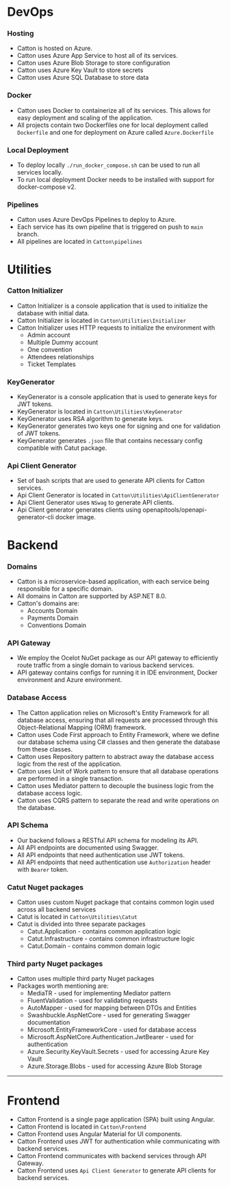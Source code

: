 # DevOps

### Hosting
- Catton is hosted on Azure.
- Catton uses Azure App Service to host all of its services.
- Catton uses Azure Blob Storage to store configuration
- Catton uses Azure Key Vault to store secrets
- Catton uses Azure SQL Database to store data

### Docker
- Catton uses Docker to containerize all of its services. This allows for easy deployment and scaling of the application.
- All projects contain two Dockerfiles one for local deployment called `Dockerfile` and one for deployment on Azure called `Azure.Dockerfile`

### Local Deployment
- To deploy locally `./run_docker_compose.sh` can be used to run all services locally.
- To run local deployment Docker needs to be installed with support for docker-compose v2.

### Pipelines
- Catton uses Azure DevOps Pipelines to deploy to Azure.
- Each service has its own pipeline that is triggered on push to `main` branch.
- All pipelines are located in `Catton\pipelines`

# Utilities

### Catton Initializer
- Catton Initializer is a console application that is used to initialize the database with initial data.
- Catton Initializer is located in `Catton\Utilities\Initializer`
- Catton Initializer uses HTTP requests to initialize the environment with
  - Admin account
  - Multiple Dummy account
  - One convention
  - Attendees relationships
  - Ticket Templates

### KeyGenerator
- KeyGenerator is a console application that is used to generate keys for JWT tokens.
- KeyGenerator is located in `Catton\Utilities\KeyGenerator`
- KeyGenerator uses RSA algorithm to generate keys.
- KeyGenerator generates two keys one for signing and one for validation of JWT tokens.
- KeyGenerator generates `.json` file that contains necessary config compatible with Catut package.

### Api Client Generator
- Set of bash scripts that are used to generate API clients for Catton services.
- Api Client Generator is located in `Catton\Utilities\ApiClientGenerator`
- Api Client Generator uses `NSwag` to generate API clients.
- Api Client generator generates clients using openapitools/openapi-generator-cli docker image.

# Backend
### Domains
- Catton is a microservice-based application, with each service being responsible for a specific domain.
- All domains in Catton are supported by ASP.NET 8.0.
- Catton's domains are:
  - Accounts Domain
  - Payments Domain
  - Conventions Domain

### API Gateway

- We employ the Ocelot NuGet package as our API gateway to efficiently route traffic from a single domain to various backend services.
- API gateway contains configs for running it in IDE environment, Docker environment and Azure environment.

### Database Access

- The Catton application relies on Microsoft's Entity Framework for all database access, ensuring that all requests are processed through this Object-Relational Mapping (ORM) framework.
- Catton uses Code First approach to Entity Framework, where we define our database schema using C# classes and then generate the database from these classes.
- Catton uses Repository pattern to abstract away the database access logic from the rest of the application.
- Catton uses Unit of Work pattern to ensure that all database operations are performed in a single transaction.
- Catton uses Mediator pattern to decouple the business logic from the database access logic.
- Catton uses CQRS pattern to separate the read and write operations on the database.

### API Schema

- Our backend follows a RESTful API schema for modeling its API.
- All API endpoints are documented using Swagger.
- All API endpoints that need authentication use JWT tokens.
- All API endpoints that need authentication use `Authorization` header with `Bearer` token.

### Catut Nuget packages
- Catton uses custom Nuget package that contains common login used across all backend services
- Catut is located in `Catton\Utilities\Catut`
- Catut is divided into three separate packages
	- Catut.Application - contains common application logic
    - Catut.Infrastructure - contains common infrastructure logic
    - Catut.Domain - contains common domain logic
### Third party Nuget packages
- Catton uses multiple third party Nuget packages
- Packages worth mentioning are:
  - MediaTR - used for implementing Mediator pattern
  - FluentValidation - used for validating requests
  - AutoMapper - used for mapping between DTOs and Entities
  - Swashbuckle.AspNetCore - used for generating Swagger documentation
  - Microsoft.EntityFrameworkCore - used for database access
  - Microsoft.AspNetCore.Authentication.JwtBearer - used for authentication
  - Azure.Security.KeyVault.Secrets - used for accessing Azure Key Vault
  - Azure.Storage.Blobs - used for accessing Azure Blob Storage
---

# Frontend

* Catton Frontend is a single page application (SPA) built using Angular.
* Catton Frontend is located in `Catton\Frontend`
* Catton Frontend uses Angular Material for UI components.
* Catton Frontend uses JWT for authentication while communicating with backend services.
* Catton Frontend communicates with backend services through API Gateway.
* Catton Frontend uses `Api Client Generator` to generate API clients for backend services.